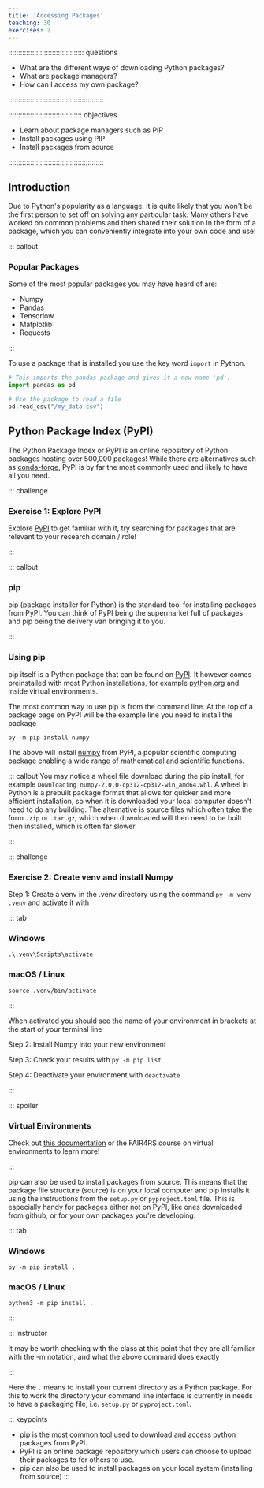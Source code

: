 ```yaml
---
title: 'Accessing Packages'
teaching: 30
exercises: 2
---
```


:::::::::::::::::::::::::::::::::::::: questions 

- What are the different ways of downloading Python packages?
- What are package managers?
- How can I access my own package?

::::::::::::::::::::::::::::::::::::::::::::::::

::::::::::::::::::::::::::::::::::::: objectives

- Learn about package managers such as PIP
- Install packages using PIP
- Install packages from source

::::::::::::::::::::::::::::::::::::::::::::::::


## Introduction

Due to Python's popularity as a language, it is quite likely that you won't be the first person to set off on solving any particular task.
Many others have worked on common problems and then shared their solution in the form of a package, which you can conveniently integrate into your own code and use!

::: callout

### Popular Packages
Some of the most popular packages you may have heard of are:

- Numpy
- Pandas
- Tensorlow
- Matplotlib
- Requests

:::

To use a package that is installed you use the key word `import` in Python.

```python
# This imports the pandas package and gives it a new name 'pd'.
import pandas as pd 

# Use the package to read a file
pd.read_csv("/my_data.csv") 
```

## Python Package Index (PyPI)

The Python Package Index or PyPI is an online repository of Python packages hosting over 500,000 packages! While there are alternatives such as [conda-forge](https://conda-forge.org), PyPI is by far the most commonly used and likely to have all you need.

::: challenge

### Exercise 1: Explore PyPI

Explore [PyPI](https://pypi.org/project/pip/) to get familiar with it, try searching for packages that are relevant to your research domain / role!

:::

::: callout
### pip

pip (package installer for Python) is the standard tool for installing packages from PyPI. 
You can think of PyPI being the supermarket full of packages and pip being the delivery van bringing it to you.

:::


### Using pip

pip itself is a Python package that can be found on [PyPI](https://pypi.org/project/pip/). It however comes preinstalled with most Python installations, for example [python.org](https://python.org) and inside virtual environments.

The most common way to use pip is from the command line. At the top of a package page on PyPI will be the example line you need to install the package

```
py -m pip install numpy
```

The above will install [numpy](https://pypi.org/project/numpy/) from PyPI, a popular scientific computing package enabling a wide range of mathematical and scientific functions. 

::: callout
You may notice a wheel file download during the pip install, for example `Downloading numpy-2.0.0-cp312-cp312-win_amd64.whl`. A wheel in Python is a prebuilt package format that allows for quicker and more efficient installation, so when it is downloaded your local computer doesn't need to do any building. The alternative is source files which often take the form `.zip` or `.tar.gz`, which when downloaded will then need to be built then installed, which is often far slower.

:::

::: challenge
### Exercise 2: Create venv and install Numpy

Step 1: Create a venv in the .venv directory using the command `py -m venv .venv` and activate it with

::: tab

### Windows 

`.\.venv\Scripts\activate`



### macOS / Linux

`source .venv/bin/activate`


:::

When activated you should see the name of your environment in brackets at the start of your terminal line

Step 2: Install Numpy into your new environment

Step 3: Check your results with `py -m pip list`

Step 4: Deactivate your environment with `deactivate`

:::

::: spoiler

### Virtual Environments

Check out [this documentation](https://docs.python.org/3/l[PyPI](https://pypi.org/project/pip/)ibrary/venv.html) or the FAIR4RS course on virtual environments to learn more!

:::


pip can also be used to install packages from source. This means that the package file structure (source) is on your local computer and pip installs it using the instructions from the `setup.py` or `pyproject.toml` file. This is especially handy for packages either not on PyPI, like ones downloaded from github, or for your own packages you're developing.

::: tab

### Windows 

`py -m pip install .`



### macOS / Linux

`python3 -m pip install .`


:::

::: instructor

It may be worth checking with the class at this point that they are all familiar with the -m notation, and what the above command does exactly

:::

Here the `.` means to install your current directory as a Python package. For this to work the directory your command line interface is currently in needs to have a packaging file, i.e. `setup.py` or `pyproject.toml`. 



::: keypoints
- pip is the most common tool used to download and access python packages from PyPI.
- PyPI is an online package repository which users can choose to upload their packages to for others to use.
- pip can also be used to install packages on your local system (installing from source)
:::






